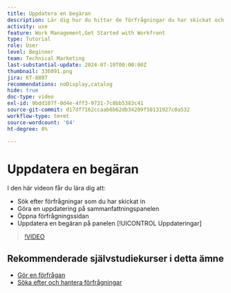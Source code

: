 ```yaml
---
title: Uppdatera en begäran
description: Lär dig hur du hittar de förfrågningar du har skickat och gör en uppdatering för dessa förfrågningar i  [!DNL  Workfront].
activity: use
feature: Work Management,Get Started with Workfront
type: Tutorial
role: User
level: Beginner
team: Technical Marketing
last-substantial-update: 2024-07-10T00:00:00Z
thumbnail: 336091.png
jira: KT-8807
recommendations: noDisplay,catalog
hide: true
doc-type: video
exl-id: 9bdd107f-0d4e-4ff3-9731-7c8bb5383c41
source-git-commit: d17df7162ccaab6b62db34209f50131927c0a532
workflow-type: tm+mt
source-wordcount: '64'
ht-degree: 0%

---
```


# Uppdatera en begäran

I den här videon får du lära dig att:

* Sök efter förfrågningar som du har skickat in
* Göra en uppdatering på sammanfattningspanelen
* Öppna förfrågningssidan
* Uppdatera en begäran på panelen [!UICONTROL Uppdateringar]

>[!VIDEO](https://video.tv.adobe.com/v/336091/?quality=12&learn=on&enablevpops)

## Rekommenderade självstudiekurser i detta ämne

* [Gör en förfrågan](/help/manage-work/issues-requests/make-a-request.md)
* [Söka efter och hantera förfrågningar](/help/manage-work/issues-requests/find-requests.md)
